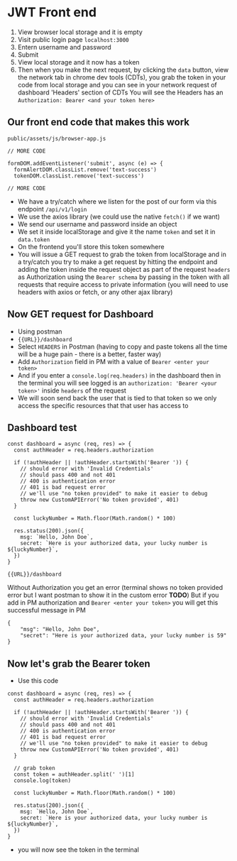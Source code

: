 # JWT Front end
1. View browser local storage and it is empty
2. Visit public login page `localhost:3000`
3. Entern username and password
4. Submit
5. View local storage and it now has a token
6. Then when you make the next request, by clicking the `data` button, view the network tab in chrome dev tools (CDTs), you grab the token in your code from local storage and you can see in your network request of dashboard 'Headers' section of CDTs You will see the Headers has an `Authorization: Bearer <and your token here>`

## Our front end code that makes this work
`public/assets/js/browser-app.js`

```
// MORE CODE

formDOM.addEventListener('submit', async (e) => {
  formAlertDOM.classList.remove('text-success')
  tokenDOM.classList.remove('text-success')

// MORE CODE
```

* We have a try/catch where we listen for the post of our form via this endpoint `/api/v1/login`
* We use the axios library (we could use the native `fetch()` if we want)
* We send our username and password inside an object
* We set it inside localStorage and give it the name `token` and set it in `data.token`
* On the frontend you'll store this token somewhere
* You will issue a GET request to grab the token from localStorage and in a try/catch you try to make a get request by hitting the endpoint and adding the token inside the request object as part of the request `headers` as Authorization using the `Bearer schema` by passing in the token with all requests that require access to private information (you will need to use headers with axios or fetch, or any other ajax library)

## Now GET request for Dashboard
* Using postman
* `{{URL}}/dashboard`
* Select `HEADERS` in Postman (having to copy and paste tokens all the time will be a huge pain - there is a better, faster way)
* Add `Authorization` field in PM with a value of `Bearer <enter your token>`
* And if you enter a `console.log(req.headers)` in the dashboard then in the terminal you will see logged is an `authorization: 'Bearer <your token>'` inside `headers` of the request
* We will soon send back the user that is tied to that token so we only access the specific resources that that user has access to

## Dashboard test
```
const dashboard = async (req, res) => {
  const authHeader = req.headers.authorization

  if (!authHeader || !authHeader.startsWith('Bearer ')) {
    // should error with 'Invalid Credentials'
    // should pass 400 and not 401
    // 400 is authentication error
    // 401 is bad request error
    // we'll use "no token provided" to make it easier to debug
    throw new CustomAPIError('No token provided', 401)
  }

  const luckyNumber = Math.floor(Math.random() * 100)

  res.status(200).json({
    msg: `Hello, John Doe`,
    secret: `Here is your authorized data, your lucky number is ${luckyNumber}`,
  })
}
```

`{{URL}}/dashboard`

Without Authorization you get an error (terminal shows no token provided error but I want postman to show it in the custom error **TODO**)
But if you add in PM authorization and `Bearer <enter your token>` you will get this successful message in PM

```
{
    "msg": "Hello, John Doe",
    "secret": "Here is your authorized data, your lucky number is 59"
}
```

## Now let's grab the Bearer token
* Use this code

```
const dashboard = async (req, res) => {
  const authHeader = req.headers.authorization

  if (!authHeader || !authHeader.startsWith('Bearer ')) {
    // should error with 'Invalid Credentials'
    // should pass 400 and not 401
    // 400 is authentication error
    // 401 is bad request error
    // we'll use "no token provided" to make it easier to debug
    throw new CustomAPIError('No token provided', 401)
  }

  // grab token
  const token = authHeader.split(' ')[1]
  console.log(token)

  const luckyNumber = Math.floor(Math.random() * 100)

  res.status(200).json({
    msg: `Hello, John Doe`,
    secret: `Here is your authorized data, your lucky number is ${luckyNumber}`,
  })
}
```

* you will now see the token in the terminal


